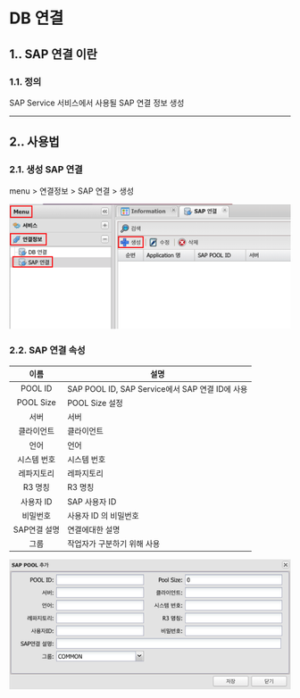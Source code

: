 # DB 연결

## 1.. SAP 연결 이란
### 1.1. 정의
SAP Service 서비스에서 사용될 SAP 연결 정보 생성

---
## 2.. 사용법
### 2.1. 생성 SAP 연결
menu > 연결정보 > SAP 연결 > 생성

![new item](./images/01-connection-information-sap-01.png)

### 2.2. SAP 연결 속성

| 이름 | 설명 |
|:---:|---|
| POOL ID | SAP POOL ID, SAP Service에서 SAP 연결 ID에 사용 |
| POOL Size | POOL Size 설정 |
| 서버 | 서버 |
| 클라이언트 | 클라이언트 |
| 언어 | 언어 |
| 시스템 번호 | 시스템 번호 | 
| 레파지토리 | 레파지토리 | 
| R3 명칭 | R3 명칭 |
| 사용자 ID | SAP 사용자 ID |
| 비밀번호 | 사용자 ID 의 비밀번호 |
| SAP연결 설명 | 연결에대한 설명 |
| 그룹 | 작업자가 구분하기 위해 사용 |

![new item](./images/01-connection-information-sap-02.png)
